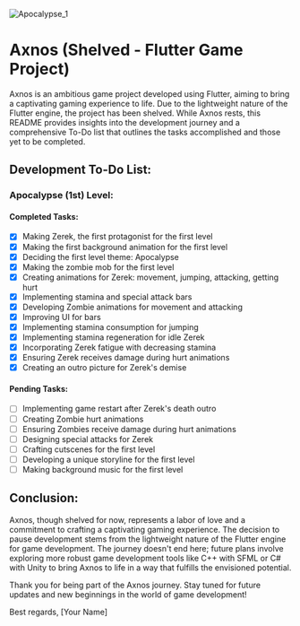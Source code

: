 ![Apocalypse_1](https://github.com/completelyblank/Axnos/assets/105001837/a3747266-8e47-4376-8901-1c8149808b66)

# Axnos (Shelved - Flutter Game Project)

Axnos is an ambitious game project developed using Flutter, aiming to bring a captivating gaming experience to life. Due to the lightweight nature of the Flutter engine, the project has been shelved. While Axnos rests, this README provides insights into the development journey and a comprehensive To-Do list that outlines the tasks accomplished and those yet to be completed.

## Development To-Do List:

### Apocalypse (1st) Level:

#### Completed Tasks:
- [x] Making Zerek, the first protagonist for the first level
- [x] Making the first background animation for the first level
- [x] Deciding the first level theme: Apocalypse
- [x] Making the zombie mob for the first level
- [x] Creating animations for Zerek: movement, jumping, attacking, getting hurt
- [x] Implementing stamina and special attack bars
- [x] Developing Zombie animations for movement and attacking
- [x] Improving UI for bars
- [x] Implementing stamina consumption for jumping
- [x] Implementing stamina regeneration for idle Zerek
- [x] Incorporating Zerek fatigue with decreasing stamina
- [x] Ensuring Zerek receives damage during hurt animations
- [x] Creating an outro picture for Zerek's demise

#### Pending Tasks:
- [ ] Implementing game restart after Zerek's death outro
- [ ] Creating Zombie hurt animations
- [ ] Ensuring Zombies receive damage during hurt animations
- [ ] Designing special attacks for Zerek
- [ ] Crafting cutscenes for the first level
- [ ] Developing a unique storyline for the first level
- [ ] Making background music for the first level

## Conclusion:

Axnos, though shelved for now, represents a labor of love and a commitment to crafting a captivating gaming experience. The decision to pause development stems from the lightweight nature of the Flutter engine for game development. The journey doesn't end here; future plans involve exploring more robust game development tools like C++ with SFML or C# with Unity to bring Axnos to life in a way that fulfills the envisioned potential.

Thank you for being part of the Axnos journey. Stay tuned for future updates and new beginnings in the world of game development!

Best regards,
[Your Name]
